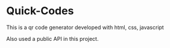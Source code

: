 # Quick-Codes

This is a qr code generator developed with html, css, javascript

Also used a public API in this project.
